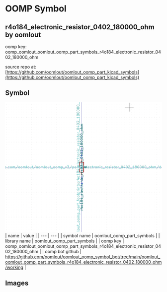 # OOMP Symbol  
## r4o184_electronic_resistor_0402_180000_ohm  by oomlout  
  
oomp key: oomp_oomlout_oomlout_oomp_part_symbols_r4o184_electronic_resistor_0402_180000_ohm  
  
source repo at: [https://github.com/oomlout/oomlout_oomp_part_kicad_symbols](https://github.com/oomlout/oomlout_oomp_part_kicad_symbols)  
## Symbol  
  
[![working.png](working_600.png)](working.png)  
| name | value | 
| --- | --- | 
| symbol name | oomlout_oomp_part_symbols | 
| library name | oomlout_oomp_part_symbols | 
| oomp key | oomp_oomlout_oomlout_oomp_part_symbols_r4o184_electronic_resistor_0402_180000_ohm | 
| oomp bot github | https://github.com/oomlout/oomlout_oomp_symbol_bot/tree/main/oomlout_oomlout_oomp_part_symbols_r4o184_electronic_resistor_0402_180000_ohm/working | 
## Images  
